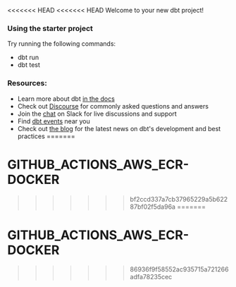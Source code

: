 <<<<<<< HEAD
<<<<<<< HEAD
Welcome to your new dbt project!

### Using the starter project

Try running the following commands:
- dbt run
- dbt test


### Resources:
- Learn more about dbt [in the docs](https://docs.getdbt.com/docs/introduction)
- Check out [Discourse](https://discourse.getdbt.com/) for commonly asked questions and answers
- Join the [chat](https://community.getdbt.com/) on Slack for live discussions and support
- Find [dbt events](https://events.getdbt.com) near you
- Check out [the blog](https://blog.getdbt.com/) for the latest news on dbt's development and best practices
=======
# GITHUB_ACTIONS_AWS_ECR-DOCKER
>>>>>>> bf2ccd337a7cb37965229a5b62287bf02f5da96a
=======
# GITHUB_ACTIONS_AWS_ECR-DOCKER

>>>>>>> 86936f9f58552ac935715a721266adfa78235cec
